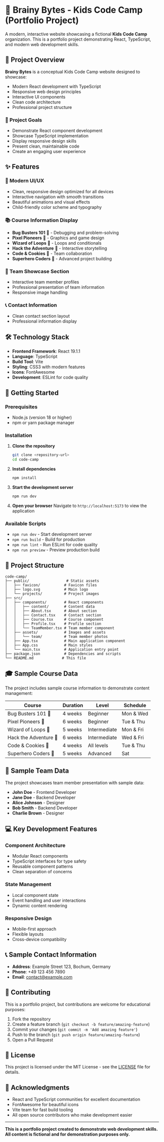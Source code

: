 # 🚀 Brainy Bytes - Kids Code Camp (Portfolio Project)

A modern, interactive website showcasing a fictional **Kids Code Camp** organization. This is a portfolio project demonstrating React, TypeScript, and modern web development skills.

## 📖 Project Overview

**Brainy Bytes** is a conceptual Kids Code Camp website designed to showcase:
- Modern React development with TypeScript
- Responsive web design principles
- Interactive UI components
- Clean code architecture
- Professional project structure

### 🎯 Project Goals
- Demonstrate React component development
- Showcase TypeScript implementation
- Display responsive design skills
- Present clean, maintainable code
- Create an engaging user experience

## ✨ Features

### 🎨 Modern UI/UX
- Clean, responsive design optimized for all devices
- Interactive navigation with smooth transitions
- Beautiful animations and visual effects
- Child-friendly color scheme and typography

### 📚 Course Information Display
- **Bug Busters 101** 🐞 - Debugging and problem-solving
- **Pixel Pioneers** 🎨 - Graphics and game design
- **Wizard of Loops** 🔁 - Loops and conditionals
- **Hack the Adventure** 🚀 - Interactive storytelling
- **Code & Cookies** 🍪 - Team collaboration
- **Superhero Coders** 🦸 - Advanced project building

### 👥 Team Showcase Section
- Interactive team member profiles
- Professional presentation of team information
- Responsive image handling

### 📞 Contact Information
- Clean contact section layout
- Professional information display

## 🛠️ Technology Stack

- **Frontend Framework**: React 19.1.1
- **Language**: TypeScript
- **Build Tool**: Vite
- **Styling**: CSS3 with modern features
- **Icons**: FontAwesome
- **Development**: ESLint for code quality

## 🚀 Getting Started

### Prerequisites
- Node.js (version 18 or higher)
- npm or yarn package manager

### Installation

1. **Clone the repository**
   ```bash
   git clone <repository-url>
   cd code-camp
   ```

2. **Install dependencies**
   ```bash
   npm install
   ```

3. **Start the development server**
   ```bash
   npm run dev
   ```

4. **Open your browser**
   Navigate to `http://localhost:5173` to view the application

### Available Scripts

- `npm run dev` - Start development server
- `npm run build` - Build for production
- `npm run lint` - Run ESLint for code quality
- `npm run preview` - Preview production build

## 📁 Project Structure

```
code-camp/
├── public/                 # Static assets
│   ├── favicon/           # Favicon files
│   ├── logo.svg           # Main logo
│   └── projects/          # Project images
├── src/
│   ├── components/        # React components
│   │   ├── content/       # Content data
│   │   ├── About.tsx      # About section
│   │   ├── Contact.tsx    # Contact section
│   │   ├── Course.tsx     # Course component
│   │   ├── Profile.tsx    # Profile section
│   │   └── TeamMember.tsx # Team member component
│   ├── assets/            # Images and assets
│   │   └── team/          # Team member photos
│   ├── App.tsx            # Main application component
│   ├── App.css            # Main styles
│   └── main.tsx           # Application entry point
├── package.json           # Dependencies and scripts
└── README.md             # This file
```

## 🎓 Sample Course Data

The project includes sample course information to demonstrate content management:

| Course | Duration | Level | Schedule |
|--------|----------|-------|----------|
| Bug Busters 101 🐞 | 4 weeks | Beginner | Mon & Wed |
| Pixel Pioneers 🎨 | 6 weeks | Beginner | Tue & Thu |
| Wizard of Loops 🔁 | 5 weeks | Intermediate | Mon & Fri |
| Hack the Adventure 🚀 | 6 weeks | Intermediate | Wed & Fri |
| Code & Cookies 🍪 | 4 weeks | All levels | Tue & Thu |
| Superhero Coders 🦸 | 5 weeks | Advanced | Sat |

## 👥 Sample Team Data

The project showcases team member presentation with sample data:

- **John Doe** - Frontend Developer
- **Jane Doe** - Backend Developer  
- **Alice Johnson** - Designer
- **Bob Smith** - Backend Developer
- **Charlie Brown** - Designer

## 💻 Key Development Features

### Component Architecture
- Modular React components
- TypeScript interfaces for type safety
- Reusable component patterns
- Clean separation of concerns

### State Management
- Local component state
- Event handling and user interactions
- Dynamic content rendering

### Responsive Design
- Mobile-first approach
- Flexible layouts
- Cross-device compatibility

## 📞 Sample Contact Information

- **Address**: Example Street 123, Bochum, Germany
- **Phone**: +49 123 456 7890
- **Email**: contact@example.com

## 🤝 Contributing

This is a portfolio project, but contributions are welcome for educational purposes:

1. Fork the repository
2. Create a feature branch (`git checkout -b feature/amazing-feature`)
3. Commit your changes (`git commit -m 'Add amazing feature'`)
4. Push to the branch (`git push origin feature/amazing-feature`)
5. Open a Pull Request

## 📄 License

This project is licensed under the MIT License - see the [LICENSE](LICENSE) file for details.

## 🙏 Acknowledgments

- React and TypeScript communities for excellent documentation
- FontAwesome for beautiful icons
- Vite team for fast build tooling
- All open source contributors who make development easier

---

**This is a portfolio project created to demonstrate web development skills. All content is fictional and for demonstration purposes only.**
